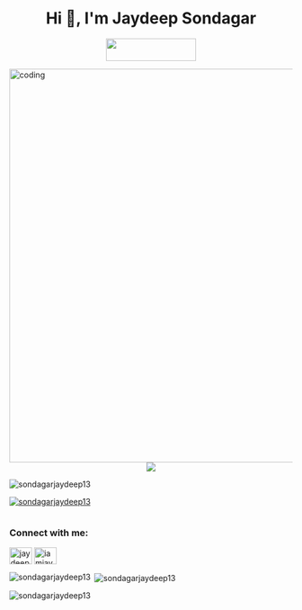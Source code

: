 

<!--
**sondagarjaydeep13/sondagarjaydeep13** is a ✨ _special_ ✨ repository because its `README.md` (this file) appears on your GitHub profile.

Here are some ideas to get you started:

- 🔭 I’m currently working on ...
- 🌱 I’m currently learning ...
- 👯 I’m looking to collaborate on ...
- 🤔 I’m looking for help with ...
- 💬 Ask me about ...
- 📫 How to reach me: ...
- 😄 Pronouns: ...
- ⚡ Fun fact: ...
-->


<h1 align="center">Hi 👋, I'm Jaydeep Sondagar</h1>

<p align="center">
  <a href="https://www.linkedin.com/comm/mynetwork/discovery-see-all?usecase=PEOPLE_FOLLOWS&followMember=jaydeep-sondagar-55bb871a3/"><img src="https://img.shields.io/badge/-LinkedIn-%230077B5?style=for-the-badge&logo=linkedin&logoColor=white"  width=160px;  height =40px; ></a></p> 
<img  align="right" alt="coding" width="700" src="https://user-images.githubusercontent.com/55389276/140866485-8fb1c876-9a8f-4d6a-98dc-08c4981eaf70.gif">



<!-- skills -->
<p align="center">
 
  <a href="https://skillicons.dev">
    <img src="https://skillicons.dev/icons?i=git,c,cpp,instagram,linkedin,twitter,vscode,visualstudio" />
  
  </a>
</p>

<p align="left"> <img src="https://komarev.com/ghpvc/?username=sondagarjaydeep13&label=Profile%20views&color=0e75b6&style=flat" alt="sondagarjaydeep13" /> </p>

<p align="left"> <a href="https://github.com/ryo-ma/github-profile-trophy"><img src="https://github-profile-trophy.vercel.app/?username=sondagarjaydeep13" alt="sondagarjaydeep13" /></a> </p>

<p align="left"> <a href="https://twitter.com/" target="blank"><img src="https://img.shields.io/twitter/follow/?logo=twitter&style=for-the-badge" alt="" /></a> </p>

<h3 align="left">Connect with me:</h3>
<p align="left">
<a href="https://linkedin.com/in/jaydeep sondagar" target="blank"><img align="center" src="https://raw.githubusercontent.com/rahuldkjain/github-profile-readme-generator/master/src/images/icons/Social/linked-in-alt.svg" alt="jaydeep sondagar" height="30" width="40" /></a>
<a href="https://instagram.com/iamjaydeep.007" target="blank"><img align="center" src="https://raw.githubusercontent.com/rahuldkjain/github-profile-readme-generator/master/src/images/icons/Social/instagram.svg" alt="iamjaydeep.007" height="30" width="40" /></a>
</p>

<p><img align="left" src="https://github-readme-stats.vercel.app/api/top-langs?username=sondagarjaydeep13&show_icons=true&locale=en&layout=compact" alt="sondagarjaydeep13" /></p>

<p>&nbsp;<img align="center" src="https://github-readme-stats.vercel.app/api?username=sondagarjaydeep13&show_icons=true&locale=en" alt="sondagarjaydeep13" /></p>

<p><img align="center" src="https://github-readme-streak-stats.herokuapp.com/?user=sondagarjaydeep13&" alt="sondagarjaydeep13" /></p>


  






